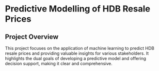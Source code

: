 # Predictive Modelling of HDB Resale Prices

## Project Overview

This project focuses on the application of machine learning to predict HDB resale prices and providing valuable insights for various stakeholders. It highlights the dual goals of developing a predictive model and offering decision support, making it clear and comprehensive.
